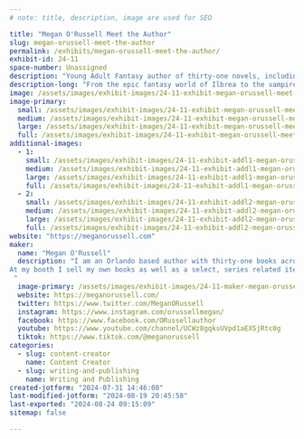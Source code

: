 ```yaml
---
# note: title, description, image are used for SEO

title: "Megan O'Russell Meet the Author"
slug: megan-orussell-meet-the-author
permalink: /exhibits/megan-orussell-meet-the-author/
exhibit-id: 24-11
space-number: Unassigned
description: "Young Adult Fantasy author of thirty-one novels, including Ember and Stone and The Cursebound Thief."
description-long: "From the epic fantasy world of Ilbrea to the vampire-plagued dystopia of the domes, author Megan O'Russell offers readers thirty-one books across eight series. Available titles include Ember and Stone, The Cursebound Thief, and How I Magically Messed Up My Life in Four Freakin' Days."
image: /assets/images/exhibit-images/24-11-exhibit-megan-orussell-meet-the-author-img-5272-large.jpg
image-primary: 
  small: /assets/images/exhibit-images/24-11-exhibit-megan-orussell-meet-the-author-img-5272-small.jpg
  medium: /assets/images/exhibit-images/24-11-exhibit-megan-orussell-meet-the-author-img-5272-medium.jpg
  large: /assets/images/exhibit-images/24-11-exhibit-megan-orussell-meet-the-author-img-5272-large.jpg
  full: /assets/images/exhibit-images/24-11-exhibit-megan-orussell-meet-the-author-img-5272-full.jpg
additional-images: 
  - 1:
    small: /assets/images/exhibit-images/24-11-exhibit-addl1-megan-orussell-meet-the-author-books-on-table-small.jpg
    medium: /assets/images/exhibit-images/24-11-exhibit-addl1-megan-orussell-meet-the-author-books-on-table-medium.jpg
    large: /assets/images/exhibit-images/24-11-exhibit-addl1-megan-orussell-meet-the-author-books-on-table-large.jpg
    full: /assets/images/exhibit-images/24-11-exhibit-addl1-megan-orussell-meet-the-author-books-on-table-full.jpg
  - 2:
    small: /assets/images/exhibit-images/24-11-exhibit-addl2-megan-orussell-meet-the-author-meganorusselllogonoglow-1-small.png
    medium: /assets/images/exhibit-images/24-11-exhibit-addl2-megan-orussell-meet-the-author-meganorusselllogonoglow-1-medium.png
    large: /assets/images/exhibit-images/24-11-exhibit-addl2-megan-orussell-meet-the-author-meganorusselllogonoglow-1-large.png
    full: /assets/images/exhibit-images/24-11-exhibit-addl2-megan-orussell-meet-the-author-meganorusselllogonoglow-1-full.png
website: "https://meganorussell.com"
maker: 
  name: "Megan O'Russell"
  description: "I am an Orlando based author with thirty-one books across eight series. My work ranges from epic fantasy to paranormal dystopian.
At my booth I sell my own books as well as a select, series related items. 
 "
  image-primary: /assets/images/exhibit-images/24-11-maker-megan-orussell-meet-the-author-megan-orlowski-medium.jpg
  website: https://meganorussell.com/
  twitter: https://www.twitter.com/MeganORussell
  instagram: https://www.instagram.com/orussellmegan/
  facebook: https://www.facebook.com/ORussellauthor
  youtube: https://www.youtube.com/channel/UCWz8gqksUVpd1aEXSjRtc0g
  tiktok: https://www.tiktok.com/@meganorussell
categories: 
  - slug: content-creator
    name: Content Creator
  - slug: writing-and-publishing
    name: Writing and Publishing
created-jotform: "2024-07-31 14:46:08"
last-modified-jotform: "2024-08-19 20:45:58"
last-exported: "2024-08-24 09:15:09"
sitemap: false

---
```


